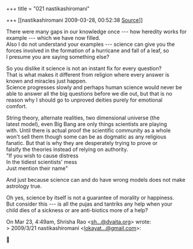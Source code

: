+++
title = "021 nastikashiromani"

+++
[[nastikashiromani	2009-03-28, 00:52:38 [Source](https://groups.google.com/g/bvparishat/c/XLrqparc1CY)]]



There were many gaps in our knowledge once --- how heredity works for  
example --- which we have now filled.  
Also I do not understand your examples --- science can give you the  
forces involved in the formation of a hurricane and fall of a leaf, so  
I presume you are saying something else?  
  
So you dislike it science is not an instant fix for every question?  
That is what makes it different from religion where every answer is  
known and miracles just happen.  
Science progresses slowly and perhaps human science would never be  
able to answer all the big questions before we die out, but that is no  
reason why I should go to unproved deities purely for emotional  
comfort.  
  
String theory, alternate realities, two dimensional universe (the  
latest model), even Big Bang are only things scientists are playing  
with. Until there is actual proof the scientific community as a whole  
won't sell them though some can be as dogmatic as any religious  
fanatic. But that is why they are desperately trying to prove or  
falsify the theories instead of relying on authority.  
"If you wish to cause distress  
In the tidiest scientists' mess  
Just mention their name"  
  
And just because science can and do have wrong models does not make  
astrology true.  
  
Oh yes, science by itself is not a guarantee of morality or happiness.  
But consider this --- is all the pujas and tantriks any help when your  
child dies of a sickness or are anti-biotics more of a help?  
  
On Mar 23, 4:49am, Shrisha Rao \<[sh...@dvaita.org]()\> wrote:  
\> 2009/3/21 nastikashiromani \<[lokayat...@gmail.com]()\>:  



